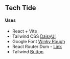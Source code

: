 ## Tech Tide

#### Uses

- React + Vite
- Tailwind CSS [DaisyUI](https://daisyui.com/docs/install/)
- Google Font [Winky Rough](https://fonts.google.com/?query=Winky+Rough)
- React Router Dom - [Link](https://reactrouter.com/home)
- Tailwind [Button](https://devdojo.com/tailwindcss/buttons)

